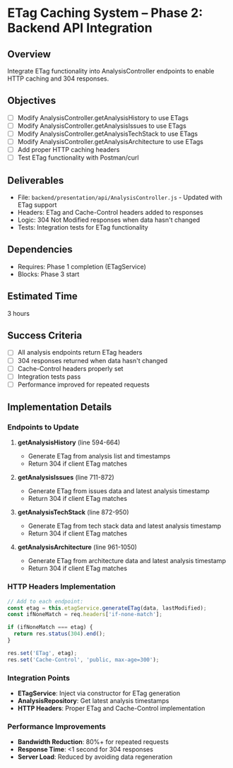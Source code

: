 # ETag Caching System – Phase 2: Backend API Integration

## Overview
Integrate ETag functionality into AnalysisController endpoints to enable HTTP caching and 304 responses.

## Objectives
- [ ] Modify AnalysisController.getAnalysisHistory to use ETags
- [ ] Modify AnalysisController.getAnalysisIssues to use ETags
- [ ] Modify AnalysisController.getAnalysisTechStack to use ETags
- [ ] Modify AnalysisController.getAnalysisArchitecture to use ETags
- [ ] Add proper HTTP caching headers
- [ ] Test ETag functionality with Postman/curl

## Deliverables
- File: `backend/presentation/api/AnalysisController.js` - Updated with ETag support
- Headers: ETag and Cache-Control headers added to responses
- Logic: 304 Not Modified responses when data hasn't changed
- Tests: Integration tests for ETag functionality

## Dependencies
- Requires: Phase 1 completion (ETagService)
- Blocks: Phase 3 start

## Estimated Time
3 hours

## Success Criteria
- [ ] All analysis endpoints return ETag headers
- [ ] 304 responses returned when data hasn't changed
- [ ] Cache-Control headers properly set
- [ ] Integration tests pass
- [ ] Performance improved for repeated requests

## Implementation Details

### Endpoints to Update
1. **getAnalysisHistory** (line 594-664)
   - Generate ETag from analysis list and timestamps
   - Return 304 if client ETag matches

2. **getAnalysisIssues** (line 711-872)
   - Generate ETag from issues data and latest analysis timestamp
   - Return 304 if client ETag matches

3. **getAnalysisTechStack** (line 872-950)
   - Generate ETag from tech stack data and latest analysis timestamp
   - Return 304 if client ETag matches

4. **getAnalysisArchitecture** (line 961-1050)
   - Generate ETag from architecture data and latest analysis timestamp
   - Return 304 if client ETag matches

### HTTP Headers Implementation
```javascript
// Add to each endpoint:
const etag = this.etagService.generateETag(data, lastModified);
const ifNoneMatch = req.headers['if-none-match'];

if (ifNoneMatch === etag) {
  return res.status(304).end();
}

res.set('ETag', etag);
res.set('Cache-Control', 'public, max-age=300');
```

### Integration Points
- **ETagService**: Inject via constructor for ETag generation
- **AnalysisRepository**: Get latest analysis timestamps
- **HTTP Headers**: Proper ETag and Cache-Control implementation

### Performance Improvements
- **Bandwidth Reduction**: 80%+ for repeated requests
- **Response Time**: <1 second for 304 responses
- **Server Load**: Reduced by avoiding data regeneration 